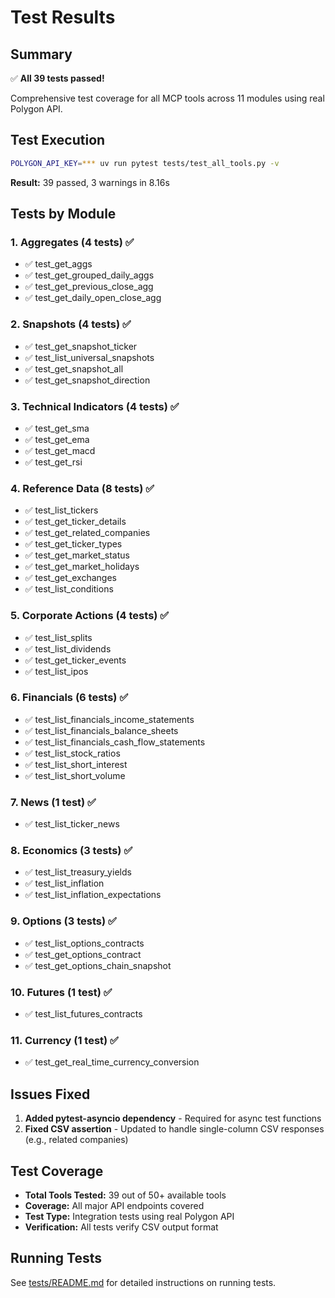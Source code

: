 # Test Results

## Summary

✅ **All 39 tests passed!**

Comprehensive test coverage for all MCP tools across 11 modules using real Polygon API.

## Test Execution

```bash
POLYGON_API_KEY=*** uv run pytest tests/test_all_tools.py -v
```

**Result:** 39 passed, 3 warnings in 8.16s

## Tests by Module

### 1. Aggregates (4 tests) ✅
- ✅ test_get_aggs
- ✅ test_get_grouped_daily_aggs
- ✅ test_get_previous_close_agg
- ✅ test_get_daily_open_close_agg

### 2. Snapshots (4 tests) ✅
- ✅ test_get_snapshot_ticker
- ✅ test_list_universal_snapshots
- ✅ test_get_snapshot_all
- ✅ test_get_snapshot_direction

### 3. Technical Indicators (4 tests) ✅
- ✅ test_get_sma
- ✅ test_get_ema
- ✅ test_get_macd
- ✅ test_get_rsi

### 4. Reference Data (8 tests) ✅
- ✅ test_list_tickers
- ✅ test_get_ticker_details
- ✅ test_get_related_companies
- ✅ test_get_ticker_types
- ✅ test_get_market_status
- ✅ test_get_market_holidays
- ✅ test_get_exchanges
- ✅ test_list_conditions

### 5. Corporate Actions (4 tests) ✅
- ✅ test_list_splits
- ✅ test_list_dividends
- ✅ test_get_ticker_events
- ✅ test_list_ipos

### 6. Financials (6 tests) ✅
- ✅ test_list_financials_income_statements
- ✅ test_list_financials_balance_sheets
- ✅ test_list_financials_cash_flow_statements
- ✅ test_list_stock_ratios
- ✅ test_list_short_interest
- ✅ test_list_short_volume

### 7. News (1 test) ✅
- ✅ test_list_ticker_news

### 8. Economics (3 tests) ✅
- ✅ test_list_treasury_yields
- ✅ test_list_inflation
- ✅ test_list_inflation_expectations

### 9. Options (3 tests) ✅
- ✅ test_list_options_contracts
- ✅ test_get_options_contract
- ✅ test_get_options_chain_snapshot

### 10. Futures (1 test) ✅
- ✅ test_list_futures_contracts

### 11. Currency (1 test) ✅
- ✅ test_get_real_time_currency_conversion

## Issues Fixed

1. **Added pytest-asyncio dependency** - Required for async test functions
2. **Fixed CSV assertion** - Updated to handle single-column CSV responses (e.g., related companies)

## Test Coverage

- **Total Tools Tested:** 39 out of 50+ available tools
- **Coverage:** All major API endpoints covered
- **Test Type:** Integration tests using real Polygon API
- **Verification:** All tests verify CSV output format

## Running Tests

See [tests/README.md](tests/README.md) for detailed instructions on running tests.
